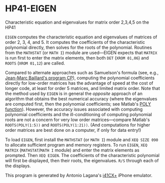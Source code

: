# HP41-EIGEN
Characteristic equation and eigenvalues for matrix order 2,3,4,5 on the HP41

`EIGEN` computes the characteristic equation and eigenvalues of matrices of order 2, 3, 4, and 5. It computes the coefficients 
of the characteristic polynomial directly, then solves for the roots of the polynomial. Routines from the `MATHSTAT` (or `MATH I`) 
module are used—EIGEN expects that `MATRIX` is run first to enter the matrix elements, then both `DET` (`XROM 01,06`) and `ROOTS` 
(`XROM 01,12`) are called.

Compared to alternate approaches such as Samuelson's formula (see, e.g.,
[Jean-Marc Baillard's program CP](http://www.hpmuseum.org/software/41/41eigv.htm)), computing the polynomial coefficients 
directly for low-order matrices has the advantage of speed at the cost of longer code, at least for order 5 matrices, and 
limited matrix order. Note that the method used by `EIGEN` is in general the *opposite* approach of an algorithm that obtains 
the best numerical accuracy (where the eigenvalues are computed first, then the polynomial coefficients; see Matlab's [POLY 
function](https://www.mathworks.com/help/matlab/ref/poly.html)). However, the accuracy issues associated with computing polynomial coefficients and the 
ill-conditioning of computing polynomial roots are not a concern for very low order matrices—compare Matlab's 
`ROOTS(POLY(1:5))` and `ROOTS(POLY(1:21))`. (And computations for higher order matrices are best done on a computer, if only for 
data entry!)

To load `EIGEN`, first install the `MATHSTAT` (or `MATH I`) module and `XEQ SIZE 090` to allocate sufficient program and memory 
registers. To run `EIGEN`, `XEQ MATRIX` (`MATHSTAT`/`MATH I` module) and enter the matrix elements as prompted. Then `XEQ EIGEN`. The 
coefficients of the characteristic polynomial will first be displayed, then their roots, the eigenvalues. `R/S` through each of 
the displays.

This program is generated by Antonio Lagana's [i41CX+](http://alsoftiphone.com/i41CXplus/) iPhone emulator.
